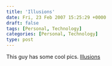 ```yaml
---
title: 'Illusions'
date: Fri, 23 Feb 2007 15:25:29 +0000
draft: false
tags: [Personal, Technology]
categories: [Personal, Technology]
type: post
---
```


This guy has some cool pics. [Illusions](http://damncoolpics.blogspot.com/2007/02/photo-illusions.html)